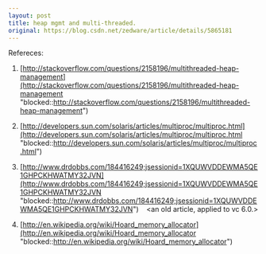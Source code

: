 ```yaml
---
layout: post
title: heap mgmt and multi-threaded.
original: https://blog.csdn.net/zedware/article/details/5865181
---
```


Refereces:

1) [http://stackoverflow.com/questions/2158196/multithreaded-heap-management](http://stackoverflow.com/questions/2158196/multithreaded-heap-management "blocked::http://stackoverflow.com/questions/2158196/multithreaded-heap-management")

2) [http://developers.sun.com/solaris/articles/multiproc/multiproc.html](http://developers.sun.com/solaris/articles/multiproc/multiproc.html "blocked::http://developers.sun.com/solaris/articles/multiproc/multiproc.html")

3) [http://www.drdobbs.com/184416249;jsessionid=1XQUWVDDEWMA5QE1GHPCKHWATMY32JVN](http://www.drdobbs.com/184416249;jsessionid=1XQUWVDDEWMA5QE1GHPCKHWATMY32JVN "blocked::http://www.drdobbs.com/184416249;jsessionid=1XQUWVDDEWMA5QE1GHPCKHWATMY32JVN")
   <an old article, applied to vc 6.0.>

4) [http://en.wikipedia.org/wiki/Hoard_memory_allocator](http://en.wikipedia.org/wiki/Hoard_memory_allocator "blocked::http://en.wikipedia.org/wiki/Hoard_memory_allocator")
